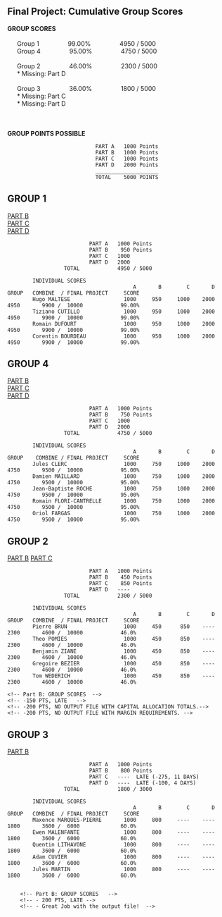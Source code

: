 ## Final Project:   Cumulative Group Scores

<strong>GROUP SCORES</strong></br></br>
&ensp; &ensp; Group 1&ensp; &ensp; &ensp; &ensp; &ensp; &ensp; 99.00%&ensp; &ensp; &ensp; &ensp; &ensp; &ensp; 4950 / 5000</br>
&ensp; &ensp; Group 4&ensp; &ensp; &ensp; &ensp; &ensp; &ensp; 95.00%&ensp; &ensp; &ensp; &ensp; &ensp; &ensp; 4750 / 5000</br></br>
&ensp; &ensp; Group 2&ensp; &ensp; &ensp; &ensp; &ensp; &ensp; 46.00%&ensp; &ensp; &ensp; &ensp; &ensp; &ensp; 2300 / 5000</br>
&ensp; &ensp; * Missing: Part D </br></br>
&ensp; &ensp; Group 3&ensp; &ensp; &ensp; &ensp; &ensp; &ensp; 36.00%&ensp; &ensp; &ensp; &ensp; &ensp; &ensp; 1800 / 5000</br>
&ensp; &ensp; * Missing: Part C </br>
&ensp; &ensp; * Missing: Part D </br></br>
</br></br>
                            <strong>GROUP POINTS POSSIBLE</strong>
                            
                                PART A   1000 Points
                                PART B   1000 Points
                                PART C   1000 Points
                                PART D   2000 Points
                                ____________________
                                TOTAL    5000 POINTS

## GROUP 1
  
[PART B](https://github.com/tcutillo/Tiziano_TurnIn/commit/6da72be6bd65a4252d16560352f01d5b973e88ae#diff-da00cd85c84e13612f41a5be251410fa4b5cd17008a48e7e51ba0ab64476b652)</br>
[PART C](https://github.com/tcutillo/Tiziano_TurnIn/tree/main/WORK_COMPLETED/RISK_MANAGEMENT/SEA_RULE_PROJECT_1_PART_C)</br>
[PART D](https://github.com/tcutillo/Tiziano_TurnIn/tree/main/WORK_COMPLETED/RISK_MANAGEMENT/SEA_RULE_PROJECT_1_PART_D)</br>
  <!-- hugo.maltese@epitech.eu, tiziano.cutillo@epitech.eu, romain.dufourt@epitech.eu, corentin.bourdeau@epitech.eu</br> -->  
  
                              PART A   1000 Points
                              PART B    950 Points
                              PART C   1000
                              PART D   2000
                      TOTAL            4950 / 5000
                      
            INDIVIDUAL SCORES          
                                            A       B        C       D     GROUP   COMBINE  / FINAL PROJECT     SCORE  
            Hugo MALTESE                 1000     950     1000    2000      4950       9900 /  10000            99.00%
            Tiziano CUTILLO              1000     950     1000    2000      4950       9900 /  10000            99.00%
            Romain DUFOURT               1000     950     1000    2000      4950       9900 /  10000            99.00%
            Corentin BOURDEAU            1000     950     1000    2000      4950       9900 /  10000            99.00%
            
<!-- Part B: GROUP SCORES-->  
<!-- -50 PTS LATE-->  
<!-- https://github.com/tcutillo/Tiziano_TurnIn/commit/6da72be6bd65a4252d16560352f01d5b973e88ae#diff-da00cd85c84e13612f41a5be251410fa4b5cd17008a48e7e51ba0ab64476b652 -->  


    
## GROUP 4

[PART B](https://github.com/Jules-gitclerc/JulesClerc_TurnIn/blob/main/SEA%20RULE%20PROJECT%201/Part%20II/bond_new.csv)</br>
[PART C](https://github.com/Jules-gitclerc/JulesClerc_TurnIn/tree/main/SEA%20RULE%20PROJECT%201/PART%20III)</br>
[PART D](https://github.com/Jules-gitclerc/JulesClerc_TurnIn/tree/main/SEA%20RULE%20PROJECT%201#presentation-of-the-automated-trading-project-based-on-interactive-brokers-tws-api)


  <!-- jules.clerc@epitech.eu, damien.maillard@epitech.eu, jbroesch@pm.me, orifarfig@gmail.com, romain.flori-cantrelle@epitech.eu</br> -->
  
                              PART A   1000 Points
                              PART B    750 Points
                              PART C   1000
                              PART D   2000
                      TOTAL            4750 / 5000
                      
            INDIVIDUAL SCORES          
                                            A       B        C       D     GROUP    COMBINE / FINAL PROJECT     SCORE  
            Jules CLERC                  1000     750     1000    2000      4750       9500 /  10000            95.00%
            Damien MAILLARD              1000     750     1000    2000      4750       9500 /  10000            95.00%
            Jean-Baptiste ROCHE          1000     750     1000    2000      4750       9500 /  10000            95.00%
            Romain FLORI-CANTRELLE       1000     750     1000    2000      4750       9500 /  10000            95.00%
            Oriol FARGAS                 1000     750     1000    2000      4750       9500 /  10000            95.00%
            
  
<!-- Part B: GROUP SCORES-->  
<!-- -50 PTS.  LATE-->  
<!-- -50 PTS. INCORRECT 15c3-1 NET CAPITAL CALCULATION</br>-->  
<!-- -150 PTS. INCORRECT CASH ALLOCATION CALCULATION</br>-->  
<!-- https://github.com/Jules-gitclerc/JulesClerc_TurnIn/blob/main/SEA%20RULE%20PROJECT%201/Part%20II/bond_new.csv-->  
<!-- ^ If you want, you can refer back to the section on Rule 15c3-1 and correct this.-->  
<!-- ^ https://github.com/Jules-gitclerc/JulesClerc_TurnIn/tree/main/SEA%20RULE%20PROJECT%201/Part%20II-->  
    

## GROUP 2
  
[PART B](https://github.com/RassGo/PIERREBRUN_TurnIn/tree/main/Sea%20Project/TWS%20API%206)
[PART C](https://github.com/TheGorb/TomWederich_TurnIn/tree/main/Bo_Excercise/Exercise_Result/FINAL_PROJECT)

  <!-- pierre.brun@epitech.eu, theo.pomies@epitech.eu, benjamin.ziane@epitech.eu, gregoire.bezier@epitech.eu, tom.wederich@epitech.eu</br>  -->
  
                              PART A   1000 Points
                              PART B    450 Points
                              PART C    850 Points
                              PART D   ----
                      TOTAL            2300 / 5000
                      
            INDIVIDUAL SCORES          
                                            A       B        C       D     GROUP   COMBINE  / FINAL PROJECT     SCORE  
            Pierre BRUN                  1000     450      850    ----      2300       4600 /  10000            46.0%
            Theo POMIES                  1000     450      850    ----      2300       4600 /  10000            46.0%
            Benjamin ZIANE               1000     450      850    ----      2300       4600 /  10000            46.0%
            Gregoire BEZIER              1000     450      850    ----      2300       4600 /  10000            46.0%
            Tom WEDERICH                 1000     450      850    ----      2300       4600 /  10000            46.0%
            
    <!-- Part B: GROUP SCORES  -->
    <!-- -150 PTS, LATE   -->
    <!-- -200 PTS, NO OUTPUT FILE WITH CAPITAL ALLOCATION TOTALS.-->
    <!-- -200 PTS, NO OUTPUT FILE WITH MARGIN REQUIREMENTS. -->
    


## GROUP 3
  
[PART B](https://github.com/ions29/cpp-reading-material/blob/main/Final%20Project/PROJECT_1_PART_B.zip)
  
  <!-- maxence.marques-pierre@epitech.eu, ewen1.malenfant@epitech.eu, adam.cuvier@epitech.eu, quentin.lithavone@epitech.eu, martinjules70@gmail.com</br> -->
  
                              PART A   1000 Points
                              PART B    800 Points
                              PART C   ----  LATE (-275, 11 DAYS)
                              PART D   ----  LATE (-100, 4 DAYS)
                      TOTAL            1800 / 3000
                      
            INDIVIDUAL SCORES          
                                            A       B        C       D     GROUP   COMBINE  / FINAL PROJECT     SCORE  
            Maxence MARQUES-PIERRE       1000     800     ----    ----      1800       3600 /  6000             60.0%
            Ewen MALENFANTE              1000     800     ----    ----      1800       3600 /  6000             60.0%
            Quentin LITHAVONE            1000     800     ----    ----      1800       3600 /  6000             60.0%
            Adam CUVIER                  1000     800     ----    ----      1800       3600 /  6000             60.0%
            Jules MARTIN                 1000     800     ----    ----      1800       3600 /  6000             60.0%
            
    
        <!-- Part B: GROUP SCORES   -->
        <!-- - 200 PTS, LATE -->
        <!-- - Great Job with the output file!  -->
    

